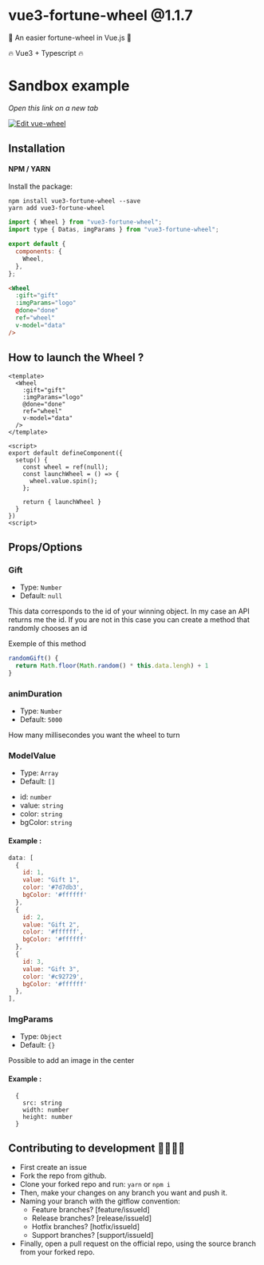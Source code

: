 # vue3-fortune-wheel @1.1.7

👊 An easier fortune-wheel in Vue.js 👊

🔥 Vue3 + Typescript 🔥

# Sandbox example

_Open this link on a new tab_

[![Edit vue-wheel](https://codesandbox.io/static/img/play-codesandbox.svg)](https://codesandbox.io/s/vue-wheel-rjgn0?fontsize=14&theme=dark&view=preview)

## Installation

#### NPM / YARN

Install the package:

```
npm install vue3-fortune-wheel --save
yarn add vue3-fortune-wheel
```

```javascript
import { Wheel } from "vue3-fortune-wheel";
import type { Datas, imgParams } from "vue3-fortune-wheel";

export default {
  components: {
    Wheel,
  },
};
```

```html
<Wheel
  :gift="gift"
  :imgParams="logo"
  @done="done"
  ref="wheel"
  v-model="data"
/>
```

## How to launch the Wheel ?
```vue
<template>
  <Wheel
    :gift="gift"
    :imgParams="logo"
    @done="done"
    ref="wheel"
    v-model="data"
  />
</template>

<script>
export default defineComponent({
  setup() {
    const wheel = ref(null);
    const launchWheel = () => {
      wheel.value.spin();
    };
    
    return { launchWheel }
  }
})
<script>
```

## Props/Options

### Gift

- Type: `Number`
- Default: `null`

This data corresponds to the id of your winning object. In my case an API returns me the id.
If you are not in this case you can create a method that randomly chooses an id

Exemple of this method

```javascript
randomGift() {
  return Math.floor(Math.random() * this.data.lengh) + 1
}
```

### animDuration

- Type: `Number`
- Default: `5000`

How many millisecondes you want the wheel to turn

### ModelValue

- Type: `Array`
- Default: `[]`

* id: `number`
* value: `string`
* color: `string`
* bgColor: `string`

#### Example :

```javascript
data: [
  {
    id: 1,
    value: "Gift 1",
    color: '#7d7db3',
    bgColor: '#ffffff'
  },
  {
    id: 2,
    value: "Gift 2",
    color: '#ffffff',
    bgColor: '#ffffff'
  },
  {
    id: 3,
    value: "Gift 3",
    color: '#c92729',
    bgColor: '#ffffff'
  },
],
```

### ImgParams

- Type: `Object`
- Default: `{}`

Possible to add an image in the center

#### Example :

```javacript
  {
    src: string
    width: number
    height: number
  }
```

## Contributing to development 💁‍♂️💁‍♀️

- First create an issue
- Fork the repo from github.
- Clone your forked repo and run: `yarn` or `npm i`
- Then, make your changes on any branch you want and push it.
- Naming your branch with the gitflow convention:
  - Feature branches? [feature/issueId]
  - Release branches? [release/issueId]
  - Hotfix branches? [hotfix/issueId]
  - Support branches? [support/issueId]
- Finally, open a pull request on the official repo, using the source branch from your forked repo.
